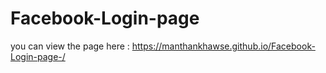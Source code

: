 # Facebook-Login-page
you can view the page here : https://manthankhawse.github.io/Facebook-Login-page-/
